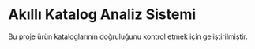 # Akıllı Katalog Analiz Sistemi
Bu proje ürün kataloglarının doğruluğunu kontrol etmek için geliştirilmiştir.